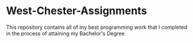# West-Chester-Assignments
This repository contains all of my best programming work that I completed in the process of attaining my Bachelor's Degree
